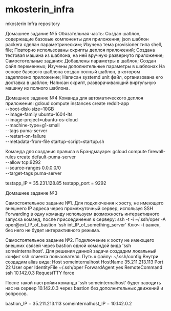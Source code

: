# mkosterin_infra
mkosterin Infra repository

Домашнее задание №5
Обязательная часть:
Создан шаблон, содержащие базовые компоненты для приложения;
json шаблон packera сделан параметрическим;
Изучена тема provisioner типа shell, file;
Повторно использованы скрипты деплоя приложений;
Создана тестовая машина из шаблона, на ней вручную развернуто приложение;
Самостотельные задания:
Добавлены параметры в шаблон;
Создан файл переменных;
Изучены дополнительные параметры в шаблонах
На основе базового шаблона создан полный шаблон, в котором задеплоено приложение;
Написан systemd unit файл, организована его доставка в шаблон;
Написан скрипт, разворачивающий виртульную машину из полного шаблона.



Домашнее задание №4
Команда для автоматического деплоя приложения:
gcloud compute instances create reddit-app \
--boot-disk-size=10GB \
--image-family ubuntu-1604-lts \
--image-project=ubuntu-os-cloud \
--machine-type=g1-small \
--tags puma-server \
--restart-on-failure \
--metadata-from-file startup-script=startup.sh

Команда для создания правила в Брэндмауэре:
gcloud compute firewall-rules create default-puma-server \
--allow tcp:9292 \
--source-ranges 0.0.0.0/0 \
--target-tags puma-server

testapp_IP = 35.231.128.85
testapp_port = 9292



Домашнее задание №3

Самостоятельное задание №1. Для подключения к хосту, не имеющего внешнего IP адреса через промежуточный сервер,
используя SSH Forwarding в одну команду используем возможность интерактивного запуска команд, после присоединения к серверу:
ssh -t -i ~/.ssh/oper -A oper@ext_IP_of_bastion 'ssh int_IP_of_something_server'
Ключ -t важен, без него не будет интерактивного режима.

Самостоятельное задание №2. Подключение к хосту не имеющего внешних связей через bastion одной командой вида 'ssh someinternalhost'.
Для решения данной задачи создадим локальный конфиг ssh клиента пользователя. Путь к файлу:
~/.ssh/config
Внутри создадим alias вида:
Host someinternalhost
  HostName 35.211.213.113
  Port 22
  User oper
  IdentityFile ~/.ssh/oper
  ForwardAgent yes
  RemoteCommand ssh 10.142.0.3
  RequestTTY force

После такой настройки команда 'ssh someinternalhost' будет заводить нас на сервер 10.142.0.3 через bastion без дополнительных
движений и вопросов.


bastion_IP = 35.211.213.113
someinternalhost_IP = 10.142.0.2

